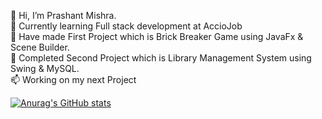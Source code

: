   👋  Hi, I’m Prashant Mishra.
<br>🌱 Currently learning Full stack development at AccioJob
<br>👯 Have made First Project which is Brick Breaker Game using JavaFx & Scene Builder.
<br>👀 Completed Second Project which is Library Management System using Swing & MySQL.
<br>📫 Working on my next Project
 

<!---
prashantmishragithub/prashantmishragithub is a ✨ special ✨ repository because its `README.md` (this file) appears on your GitHub profile.
You can click the Preview link to take a look at your changes.
--->
[![Anurag's GitHub stats](https://github-readme-stats.vercel.app/api?username=prashantmishragithub)](https://github.com/anuraghazra/github-readme-stats)
